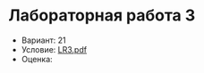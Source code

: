 # Лабораторная работа 3

- Вариант: 21
- Условие: [LR3.pdf](https://github.com/xairaven/KPI-Labs/blob/main/2ndSemester/Programming%20complex%20algorithms/Lab3/LR3.pdf)
- Оценка: 
